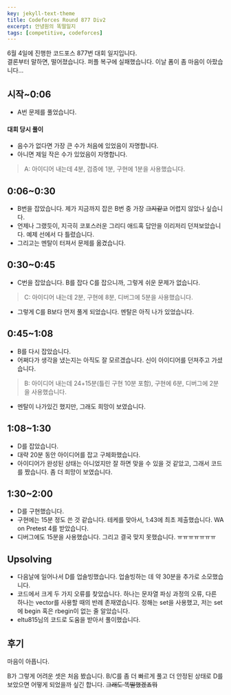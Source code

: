 ```yaml
---
key: jekyll-text-theme
title: Codeforces Round 877 Div2
excerpt: 안녕원의 똑떨일지
tags: [competitive, codeforces]
---
```

6월 4일에 진행한 코드포스 877번 대회 일지입니다.\
결론부터 말하면, 떨어졌습니다. 퍼플 복구에 실패했습니다. 이날 폼이 좀 마음이 아팠습니다...

## 시작~0:06
- A번 문제를 풀었습니다.
#### 대회 당시 풀이
- 음수가 없다면 가장 큰 수가 처음에 있었음이 자명합니다.
- 아니면 제일 작은 수가 있었음이 자명합니다.
> A: 아이디어 내는데 4분, 검증에 1분, 구현에 1분을 사용했습니다.
## 0:06~0:30
- B번을 잡았습니다. 제가 지금까지 잡은 B번 중 가장 ~~그지같고~~ 어렵지 않았나 싶습니다.
- 언제나 그랬듯이, 지극히 코포스러운 그리디 애드혹 답안을 이리저리 던져보았습니다. 예제 선에서 다 틀렸습니다.
- 그리고는 멘탈이 터져서 문제를 옮겼습니다.
## 0:30~0:45
- C번을 잡았습니다. B를 잡다 C를 잡으니까, 그렇게 쉬운 문제가 없습니다.
> C: 아이디어 내는데 2분, 구현에 8분, 디버그에 5분을 사용했습니다.
- 그렇게 C를 B보다 먼저 풀게 되었습니다. 멘탈은 아직 나가 있었습니다.
## 0:45~1:08
- B를 다시 잡았습니다.
- 어쩌다가 생각을 냈는지는 아직도 잘 모르겠습니다. 신이 아이디어를 던져주고 가셨습니다.
> B: 아이디어 내는데 24+15분(틀린 구현 10분 포함), 구현에 6분, 디버그에 2분을 사용했습니다.
- 멘탈이 나가있긴 했지만, 그래도 희망이 보였습니다.
## 1:08~1:30
- D를 잡았습니다.
- 대략 20분 동안 아이디어를 잡고 구체화했습니다. 
- 아이디어가 완성된 상태는 아니었지만 잘 하면 맞을 수 있을 것 같았고, 그래서 코드를 짰습니다. 좀 더 희망이 보였습니다.
## 1:30~2:00
- D를 구현했습니다.
- 구현에는 15분 정도 쓴 것 같습니다. 테케를 맞아서, 1:43에 최초 제출했습니다. WA on Pretest 4를 받았습니다.
- 디버그에도 15분을 사용했습니다. 그리고 결국 맞지 못했습니다. ㅠㅠㅠㅠㅠㅠㅠ
## Upsolving
- 다음날에 일어나서 D를 업솔빙했습니다. 업솔빙하는 데 약 30분을 추가로 소모했습니다.
- 코드에서 크게 두 가지 오류를 찾았습니다. 하나는 문자열 파싱 과정의 오류, 다른 하나는 vector를 사용할 때의 반례 존재였습니다. 정해는 set을 사용했고, 저는 set에 begin 혹은 rbegin이 없는 줄 알았습니다.
- eltu815님의 코드로 도움을 받아서 풀이했습니다.
## 후기
마음이 아픕니다.

B가 그렇게 어려운 셋은 처음 봤습니다. B/C를 좀 더 빠르게 풀고 더 안정된 상태로 D를 보았으면 어떻게 되었을까 싶긴 합니다. ~~그래도 똑떨했겠죠뭐~~
